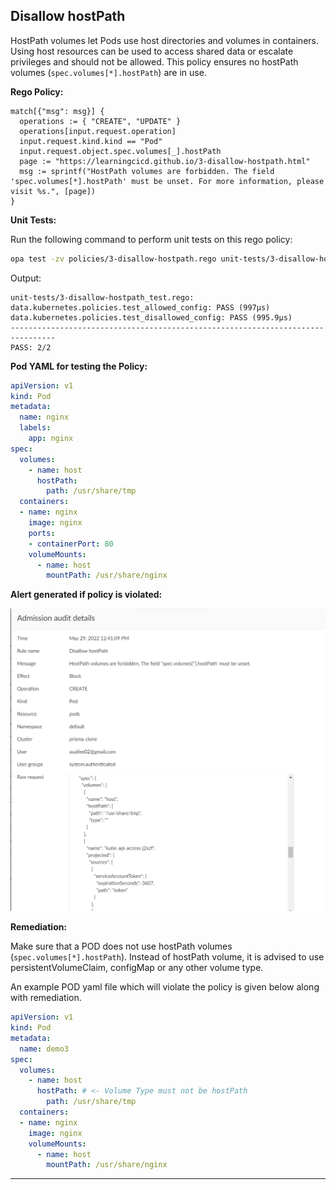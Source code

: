 ## Disallow hostPath

HostPath volumes let Pods use host directories and volumes in containers. Using host resources can be used to access shared data or escalate privileges and should not be allowed. This policy ensures no hostPath volumes (`spec.volumes[*].hostPath`) are in use.

**Rego Policy:**

```rego
match[{"msg": msg}] {
  operations := { "CREATE", "UPDATE" }
  operations[input.request.operation]
  input.request.kind.kind == "Pod"
  input.request.object.spec.volumes[_].hostPath
  page := "https://learningcicd.github.io/3-disallow-hostpath.html"
  msg := sprintf("HostPath volumes are forbidden. The field 'spec.volumes[*].hostPath' must be unset. For more information, please visit %s.", [page])
}
```

**Unit Tests:**

Run the following command to perform unit tests on this rego policy:

```bash
opa test -zv policies/3-disallow-hostpath.rego unit-tests/3-disallow-hostpath_test.rego
```

Output:

```text
unit-tests/3-disallow-hostpath_test.rego:
data.kubernetes.policies.test_allowed_config: PASS (997µs)
data.kubernetes.policies.test_disallowed_config: PASS (995.9µs)
--------------------------------------------------------------------------------
PASS: 2/2
```

**Pod YAML for testing the Policy:**

```yaml
apiVersion: v1
kind: Pod
metadata:
  name: nginx
  labels:
    app: nginx
spec:
  volumes:
    - name: host
      hostPath:
        path: /usr/share/tmp
  containers:
  - name: nginx
    image: nginx
    ports:
    - containerPort: 80
    volumeMounts:
      - name: host
        mountPath: /usr/share/nginx
```

**Alert generated if policy is violated:**

![3](./images/3.png)

**Remediation:**

Make sure that a POD does not use hostPath volumes (`spec.volumes[*].hostPath`). Instead of hostPath volume, it is advised to use persistentVolumeClaim, configMap or any other volume type.

An example POD yaml file which will violate the policy is given below along with remediation.

```yaml
apiVersion: v1
kind: Pod
metadata:
  name: demo3
spec:
  volumes:
    - name: host
      hostPath: # <- Volume Type must not be hostPath
        path: /usr/share/tmp
  containers:
  - name: nginx
    image: nginx
    volumeMounts:
      - name: host
        mountPath: /usr/share/nginx
```

---
